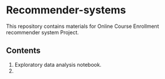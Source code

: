 # Recommender-systems
This repository contains materials for Online Course Enrollment recommender system Project.

## Contents
1. Exploratory data analysis notebook.
2. 
